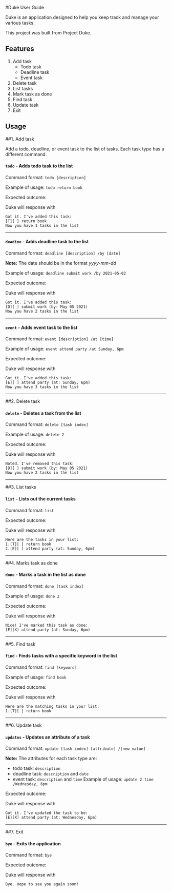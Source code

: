 #Duke User Guide

Duke is an application designed to help you keep track and manage your various tasks.

This project was built from Project Duke.

## Features 
1. Add task
    * Todo task
    * Deadline task
    * Event task
2. Delete task
3. List tasks
4. Mark task as done
5. Find task
6. Update task
7. Exit


## Usage

##1. Add task

Add a todo, deadline, or event task to the list of tasks. Each task type has a different command.

#### `todo` - Adds todo task to the list
Command format: `todo [description]`

Example of usage: `todo return book`

Expected outcome:

Duke will response with
```
Got it. I've added this task:
[T][ ] return book
Now you have 1 tasks in the list

```

---
#### `deadine` - Adds deadline task to the list
Command format: `deadline [description] /by [date]`

__Note:__ The date should be in the format _yyyy-mm-dd_

Example of usage: `deadline submit work /by 2021-05-02`

Expected outcome:

Duke will response with
```
Got it. I've added this task:
[D][ ] submit work (by: May 05 2021)
Now you have 2 tasks in the list
```
---

#### `event` - Adds event task to the list
Command format: `event [description] /at [time]`

Example of usage: `event attend party /at Sunday, 6pm`

Expected outcome:

Duke will response with
```
Got it. I've added this task:
[E][ ] attend party (at: Sunday, 6pm)
Now you have 3 tasks in the list
```
---

##2. Delete task

#### `delete` - Deletes a task from the list
Command format: `delete [task index]`

Example of usage: `delete 2`

Expected outcome:

Duke will response with
```
Noted. I've removed this task:
[D][ ] submit work (by: May 05 2021)
Now you have 2 tasks in the list
```
---

##3. List tasks

#### `list` - Lists out the current tasks
Command format: `list`

Expected outcome:

Duke will response with
```
Here are the tasks in your list:
1.[T][ ] return book
2.[E][ ] attend party (at: Sunday, 6pm)
```
---

##4. Marks task as done

#### `done` - Marks a task in the list as done
Command format: `done [task index]`

Example of usage: `done 2`

Expected outcome:

Duke will response with
```
Nice! I've marked this task as done:
[E][X] attend party (at: Sunday, 6pm)
```
---

##5. Find task

#### `find` - Finds tasks with a specific keyword in the list
Command format: `find [keyword]`

Example of usage: `find book`

Expected outcome:

Duke will response with
```
Here are the matching tasks in your list:
1.[T][ ] return book
```
---

##6. Update task

#### `updates` - Updates an attribute of a task
Command format: `update [task index] [attribute] /[new value]`

__Note:__ The attributes for each task type are:  
- todo task: `description`
- deadline task: `description` and `date`
- event task: `description` and `time`
Example of usage: `update 2 time /Wednesday, 6pm`

Expected outcome:

Duke will response with
```
Got it. I've updated the task to be:
[E][X] attend party (at: Wednesday, 6pm)
```
---

##7. Exit

#### `bye` - Exits the application
Command format: `bye`

Expected outcome:

Duke will response with
```
Bye. Hope to see you again soon!
```
